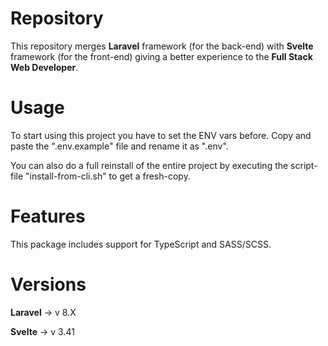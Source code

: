 # Repository
This repository merges <b>Laravel</b> framework (for the back-end) with <b>Svelte</b> framework (for the front-end) giving a better experience to the <b>Full Stack Web Developer</b>.

# Usage
To start using this project you have to set the ENV vars before. Copy and paste the ".env.example" file and rename it as ".env".

You can also do a full reinstall of the entire project by executing the script-file "install-from-cli.sh" to get a fresh-copy.

# Features
This package includes support for TypeScript and SASS/SCSS.

# Versions

<b>Laravel</b> -> v 8.X

<b>Svelte</b>  -> v 3.41
